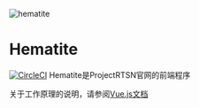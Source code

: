 ![hematite](https://user-images.githubusercontent.com/89010475/202833608-ddc68843-4632-4f10-9ded-46936676bcd9.png)
# Hematite
[![CircleCI](https://dl.circleci.com/status-badge/img/gh/ProjectRTSN/hematite/tree/main.svg?style=svg)](https://dl.circleci.com/status-badge/redirect/gh/ProjectRTSN/hematite/tree/main)
Hematite是ProjectRTSN官网的前端程序

关于工作原理的说明，请参阅[Vue.js文档](https://vuejs.org)

